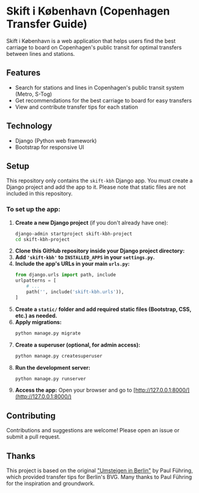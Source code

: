 # Skift i København (Copenhagen Transfer Guide)
Skift i København is a web application that helps users find the best carriage to board on Copenhagen's public transit for optimal transfers between lines and stations.

## Features
- Search for stations and lines in Copenhagen's public transit system (Metro, S-Tog)
- Get recommendations for the best carriage to board for easy transfers
- View and contribute transfer tips for each station

## Technology
- Django (Python web framework)
- Bootstrap for responsive UI

## Setup
This repository only contains the `skift-kbh` Django app. You must create a Django project and add the app to it. Please note that static files are not included in this repository.

### To set up the app:

1. **Create a new Django project** (if you don't already have one):
   ```sh
   django-admin startproject skift-kbh-project
   cd skift-kbh-project
   ```
2. **Clone this GitHub repository inside your Django project directory:**
3. **Add `'skift-kbh'` to `INSTALLED_APPS` in your `settings.py`.**
4. **Include the app's URLs in your main `urls.py`:**
   ```python
   from django.urls import path, include
   urlpatterns = [
       # ...
       path('', include('skift-kbh.urls')),
   ]
   ```
5. **Create a `static/` folder and add required static files (Bootstrap, CSS, etc.) as needed.**
6. **Apply migrations:**
   ```sh
   python manage.py migrate
   ```
7. **Create a superuser (optional, for admin access):**
   ```sh
   python manage.py createsuperuser
   ```
8. **Run the development server:**
   ```sh
   python manage.py runserver
   ```
9. **Access the app:**
    Open your browser and go to [http://127.0.0.1:8000/](http://127.0.0.1:8000/)

## Contributing
Contributions and suggestions are welcome! Please open an issue or submit a pull request.

## Thanks
This project is based on the original ["Umsteigen in Berlin"](https://github.com/paulberlin/umsteigen) by Paul Führing, which provided transfer tips for Berlin's BVG. Many thanks to Paul Führing for the inspiration and groundwork.



